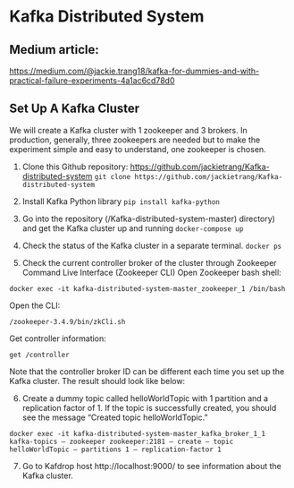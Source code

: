 # Kafka Distributed System

## Medium article:
https://medium.com/@jackie.trang18/kafka-for-dummies-and-with-practical-failure-experiments-4a1ac6cd78d0

## Set Up A Kafka Cluster
We will create a Kafka cluster with 1 zookeeper and 3 brokers. In production, generally, three zookeepers are needed but to make the experiment simple and easy to understand, one zookeeper is chosen.
1. Clone this Github repository: https://github.com/jackietrang/Kafka-distributed-system
`git clone https://github.com/jackietrang/Kafka-distributed-system`

2. Install Kafka Python library
`pip install kafka-python`

3. Go into the repository (/Kafka-distributed-system-master) directory) and get the Kafka cluster up and running
`docker-compose up`

4. Check the status of the Kafka cluster in a separate terminal.
`docker ps`

5. Check the current controller broker of the cluster through Zookeeper Command Live Interface (Zookeeper CLI)
Open Zookeeper bash shell:

`docker exec -it kafka-distributed-system-master_zookeeper_1 /bin/bash`

Open the CLI:

`/zookeeper-3.4.9/bin/zkCli.sh`

Get controller information:

`get /controller`

Note that the controller broker ID can be different each time you set up the Kafka cluster. The result should look like below:

6. Create a dummy topic called helloWorldTopic with 1 partition and a replication factor of 1. If the topic is successfully created, you should see the message “Created topic helloWorldTopic.”

`docker exec -it kafka-distributed-system-master_kafka_broker_1_1 kafka-topics — zookeeper zookeeper:2181 — create — topic helloWorldTopic — partitions 1 — replication-factor 1`

7. Go to Kafdrop host http://localhost:9000/ to see information about the Kafka cluster.
